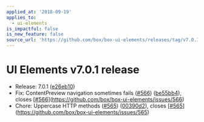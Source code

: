 ```yaml
---
applied_at: '2018-09-19'
applies_to:
  - ui-elements
is_impactful: false
is_new_feature: false
source_url: 'https://github.com/box/box-ui-elements/releases/tag/v7.0.1'
---
```


# UI Elements v7.0.1 release


* Release: 7.0.1 ([e26eb10](https://github.com/box/box-ui-elements/commit[e26eb10](https://github.com/box/box-ui-elements/commit/e26eb10)))
* Fix: ContentPreview navigation sometimes fails ([#566](https://github.com/box/box-ui-elements/pull/566)) ([be55bb4](https://github.com/box/box-ui-elements/commit[be55bb4](https://github.com/box/box-ui-elements/commit/be55bb4))), closes [[#566](https://github.com/box/box-ui-elements/pull/566)](https://github.com/box/box-ui-elements/issues/566)
* Chore: Uppercase HTTP methods ([#565](https://github.com/box/box-ui-elements/pull/565)) ([00390d2](https://github.com/box/box-ui-elements/commit[00390d2](https://github.com/box/box-ui-elements/commit/00390d2))), closes [[#565](https://github.com/box/box-ui-elements/pull/565)](https://github.com/box/box-ui-elements/issues/565)



